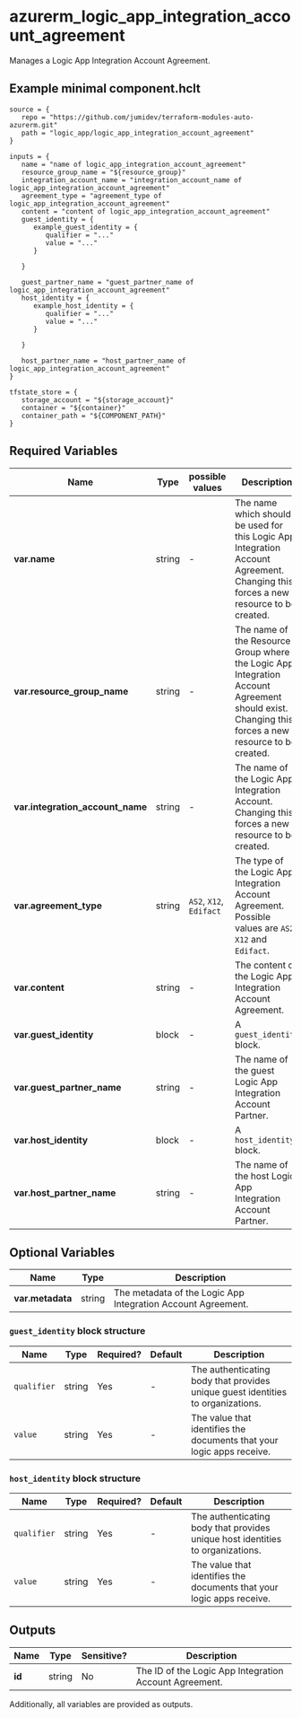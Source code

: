 # azurerm_logic_app_integration_account_agreement

Manages a Logic App Integration Account Agreement.

## Example minimal component.hclt

```hcl
source = {
   repo = "https://github.com/jumidev/terraform-modules-auto-azurerm.git" 
   path = "logic_app/logic_app_integration_account_agreement" 
}

inputs = {
   name = "name of logic_app_integration_account_agreement" 
   resource_group_name = "${resource_group}" 
   integration_account_name = "integration_account_name of logic_app_integration_account_agreement" 
   agreement_type = "agreement_type of logic_app_integration_account_agreement" 
   content = "content of logic_app_integration_account_agreement" 
   guest_identity = {
      example_guest_identity = {
         qualifier = "..."   
         value = "..."   
      }
  
   }
 
   guest_partner_name = "guest_partner_name of logic_app_integration_account_agreement" 
   host_identity = {
      example_host_identity = {
         qualifier = "..."   
         value = "..."   
      }
  
   }
 
   host_partner_name = "host_partner_name of logic_app_integration_account_agreement" 
}

tfstate_store = {
   storage_account = "${storage_account}" 
   container = "${container}" 
   container_path = "${COMPONENT_PATH}" 
}

```

## Required Variables

| Name | Type |  possible values |  Description |
| ---- | --------- |  ----------- | ----------- |
| **var.name** | string |  -  |  The name which should be used for this Logic App Integration Account Agreement. Changing this forces a new resource to be created. | 
| **var.resource_group_name** | string |  -  |  The name of the Resource Group where the Logic App Integration Account Agreement should exist. Changing this forces a new resource to be created. | 
| **var.integration_account_name** | string |  -  |  The name of the Logic App Integration Account. Changing this forces a new resource to be created. | 
| **var.agreement_type** | string |  `AS2`, `X12`, `Edifact`  |  The type of the Logic App Integration Account Agreement. Possible values are `AS2`, `X12` and `Edifact`. | 
| **var.content** | string |  -  |  The content of the Logic App Integration Account Agreement. | 
| **var.guest_identity** | block |  -  |  A `guest_identity` block. | 
| **var.guest_partner_name** | string |  -  |  The name of the guest Logic App Integration Account Partner. | 
| **var.host_identity** | block |  -  |  A `host_identity` block. | 
| **var.host_partner_name** | string |  -  |  The name of the host Logic App Integration Account Partner. | 

## Optional Variables

| Name | Type |  Description |
| ---- | --------- |  ----------- |
| **var.metadata** | string |  The metadata of the Logic App Integration Account Agreement. | 

### `guest_identity` block structure

| Name | Type | Required? | Default | Description |
| ---- | ---- | --------- | ------- | ----------- |
| `qualifier` | string | Yes | - | The authenticating body that provides unique guest identities to organizations. |
| `value` | string | Yes | - | The value that identifies the documents that your logic apps receive. |

### `host_identity` block structure

| Name | Type | Required? | Default | Description |
| ---- | ---- | --------- | ------- | ----------- |
| `qualifier` | string | Yes | - | The authenticating body that provides unique host identities to organizations. |
| `value` | string | Yes | - | The value that identifies the documents that your logic apps receive. |



## Outputs

| Name | Type | Sensitive? | Description |
| ---- | ---- | --------- | --------- |
| **id** | string | No  | The ID of the Logic App Integration Account Agreement. | 

Additionally, all variables are provided as outputs.
